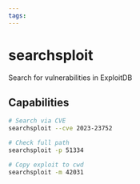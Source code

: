 ```yaml
---
tags:
---
```

# searchsploit

Search for vulnerabilities in ExploitDB

## Capabilities

```bash
# Search via CVE
searchsploit --cve 2023-23752

# Check full path
searchsploit -p 51334

# Copy exploit to cwd
searchsploit -m 42031
```
